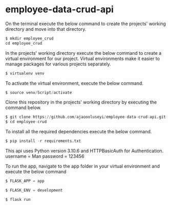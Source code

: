 # employee-data-crud-api

On the terminal execute the below command to create the projects' working directory and move into that directory.

 
```python
$ mkdir employee_crud
cd employee_crud
```

In the projects' working directory execute the below command to create a virtual environment for our project. Virtual environments make it easier to manage packages for various projects separately.

 
```python
$ virtualenv venv
```

To activate the virtual environment, execute the below command.

```python
$ source venv/Script/activate
```
Clone this repository in the projects' working directory by executing the command below.

```python
$ git clone https://github.com/ajaoooluseyi/employee-data-crud-api.git
$ cd employee-crud
```

To install all the required dependencies execute the below command.

```python
$ pip install -r requirements.txt
```
This api uses Python version 3.10.6 and HTTPBasicAuth for Authentication.
username = Man
password = 123456

To run the app, navigate to the app folder in your virtual environment and execute the below command
```python
$ FLASK_APP = app

$ FLASK_ENV = development

$ flask run 
```
